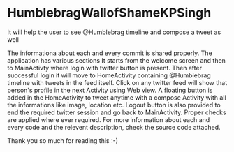 # HumblebragWallofShameKPSingh
It will help the user to see @Humblebrag timeline and compose a tweet as well

The informationa about each and every commit is shared properly.
The application has various sections
It starts from the welcome screen and then to MainActivty where login with twitter button is present.
Then after successful login it will move to HomeActivity containing @Humblebrag timeline with tweets in the feed itself.
Click on any twitter feed will show that person's profile in the next Activity using Web view.
A floating button is added in the HomeActivity to tweet anytime with a compose Activity with all the informations like image, location etc.
Logout button is also provided to end the required twitter session and go back to MainActivity.
Proper checks are applied where ever required.
For more information about each and every code and the relevent description, check the source code attached.

Thank you so much for reading this :-)



